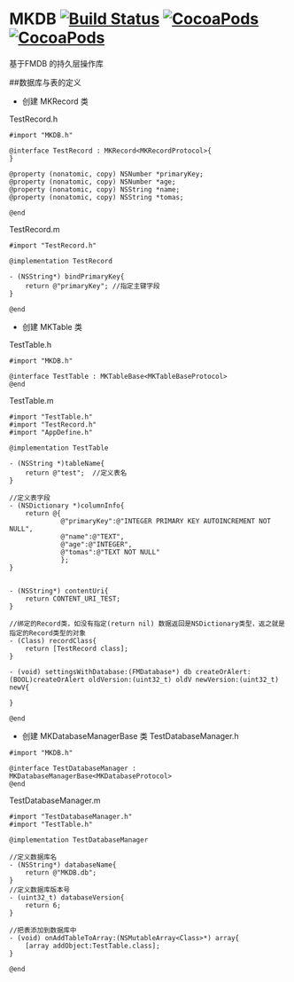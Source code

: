 MKDB [![Build Status](https://travis-ci.org/zhuwh/MKDB.svg?branch=master)](https://travis-ci.org/zhuwh/MKDB) [![CocoaPods](https://img.shields.io/cocoapods/l/MKDB.svg)](https://github.com/zhuwh/MKDB/blob/master/LICENSE) [![CocoaPods](https://img.shields.io/cocoapods/v/MKDB.svg)](https://cocoapods.org/?q=MKDB)
=====

基于FMDB 的持久层操作库

##数据库与表的定义
 * 创建 MKRecord 类

TestRecord.h
```
#import "MKDB.h"

@interface TestRecord : MKRecord<MKRecordProtocol>{
}

@property (nonatomic, copy) NSNumber *primaryKey;
@property (nonatomic, copy) NSNumber *age;
@property (nonatomic, copy) NSString *name;
@property (nonatomic, copy) NSString *tomas;

@end
```
TestRecord.m
```
#import "TestRecord.h"

@implementation TestRecord

- (NSString*) bindPrimaryKey{
    return @"primaryKey"; //指定主键字段
}

@end
```
 * 创建 MKTable 类

TestTable.h
```
#import "MKDB.h"

@interface TestTable : MKTableBase<MKTableBaseProtocol>
@end
```
TestTable.m
```
#import "TestTable.h"
#import "TestRecord.h"
#import "AppDefine.h"

@implementation TestTable

- (NSString *)tableName{
    return @"test";  //定义表名
}

//定义表字段
- (NSDictionary *)columnInfo{
    return @{
             @"primaryKey":@"INTEGER PRIMARY KEY AUTOINCREMENT NOT NULL",
             @"name":@"TEXT",
             @"age":@"INTEGER",
             @"tomas":@"TEXT NOT NULL"
             };
}


- (NSString*) contentUri{
    return CONTENT_URI_TEST;
}

//绑定的Record类，如没有指定(return nil) 数据返回是NSDictionary类型，返之就是指定的Record类型的对象
- (Class) recordClass{
    return [TestRecord class];
}

- (void) settingsWithDatabase:(FMDatabase*) db createOrAlert:(BOOL)createOrAlert oldVersion:(uint32_t) oldV newVersion:(uint32_t) newV{
    
}

@end
```
 * 创建 MKDatabaseManagerBase 类
 TestDatabaseManager.h
```
#import "MKDB.h"

@interface TestDatabaseManager : MKDatabaseManagerBase<MKDatabaseProtocol>
@end
```
 TestDatabaseManager.m
```
#import "TestDatabaseManager.h"
#import "TestTable.h"

@implementation TestDatabaseManager

//定义数据库名
- (NSString*) databaseName{
    return @"MKDB.db";
}
//定义数据库版本号
- (uint32_t) databaseVersion{
    return 6;
}

//把表添加到数据库中
- (void) onAddTableToArray:(NSMutableArray<Class>*) array{
    [array addObject:TestTable.class];
}

@end

```
